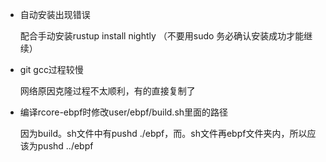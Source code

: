 * 自动安装出现错误

  配合手动安装rustup install nightly （不要用sudo 务必确认安装成功才能继续）

* git gcc过程较慢

  网络原因克隆过程不太顺利，有的直接复制了

* 编译rcore-ebpf时修改user/ebpf/build.sh里面的路径

  因为build。sh文件中有pushd ./ebpf，而。sh文件再ebpf文件夹内，所以应该为pushd ../ebpf
